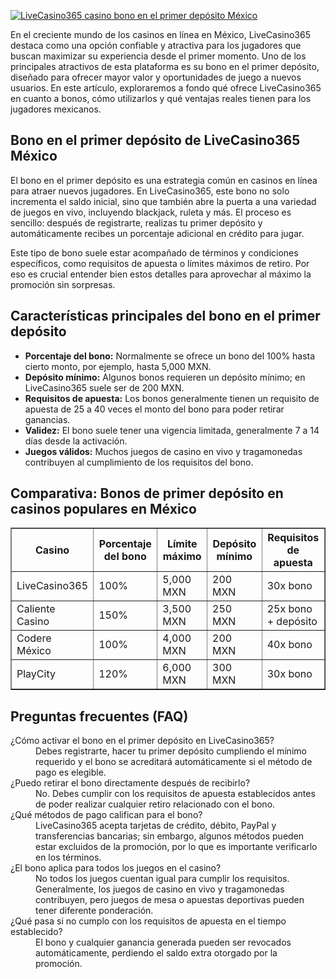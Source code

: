 [![LiveCasino365 casino bono en el primer depósito México](https://123-caf.pages.dev/gitsignup.png)](https://vrmoo.ru/Bt82HjjY)

<div>     <p>En el creciente mundo de los casinos en línea en México, LiveCasino365 destaca como una opción confiable y atractiva para los jugadores que buscan maximizar su experiencia desde el primer momento. Uno de los principales atractivos de esta plataforma es su bono en el primer depósito, diseñado para ofrecer mayor valor y oportunidades de juego a nuevos usuarios. En este artículo, exploraremos a fondo qué ofrece LiveCasino365 en cuanto a bonos, cómo utilizarlos y qué ventajas reales tienen para los jugadores mexicanos.</p>        <h2>Bono en el primer depósito de LiveCasino365 México</h2>     <p>El bono en el primer depósito es una estrategia común en casinos en línea para atraer nuevos jugadores. En LiveCasino365, este bono no solo incrementa el saldo inicial, sino que también abre la puerta a una variedad de juegos en vivo, incluyendo blackjack, ruleta y más. El proceso es sencillo: después de registrarte, realizas tu primer depósito y automáticamente recibes un porcentaje adicional en crédito para jugar.</p>     <p>Este tipo de bono suele estar acompañado de términos y condiciones específicos, como requisitos de apuesta o límites máximos de retiro. Por eso es crucial entender bien estos detalles para aprovechar al máximo la promoción sin sorpresas.</p>        <h2>Características principales del bono en el primer depósito</h2>     <ul>       <li><strong>Porcentaje del bono:</strong> Normalmente se ofrece un bono del 100% hasta cierto monto, por ejemplo, hasta 5,000 MXN.</li>       <li><strong>Depósito mínimo:</strong> Algunos bonos requieren un depósito mínimo; en LiveCasino365 suele ser de 200 MXN.</li>       <li><strong>Requisitos de apuesta:</strong> Los bonos generalmente tienen un requisito de apuesta de 25 a 40 veces el monto del bono para poder retirar ganancias.</li>       <li><strong>Validez:</strong> El bono suele tener una vigencia limitada, generalmente 7 a 14 días desde la activación.</li>       <li><strong>Juegos válidos:</strong> Muchos juegos de casino en vivo y tragamonedas contribuyen al cumplimiento de los requisitos del bono.</li>     </ul>        <h2>Comparativa: Bonos de primer depósito en casinos populares en México</h2>     <table border="1" cellpadding="8" cellspacing="0" style="border-collapse: collapse; width: 100%;">       <thead>         <tr>           <th>Casino</th>           <th>Porcentaje del bono</th>           <th>Límite máximo</th>           <th>Depósito mínimo</th>           <th>Requisitos de apuesta</th>         </tr>       </thead>       <tbody>         <tr>           <td>LiveCasino365</td>           <td>100%</td>           <td>5,000 MXN</td>           <td>200 MXN</td>           <td>30x bono</td>         </tr>         <tr>           <td>Caliente Casino</td>           <td>150%</td>           <td>3,500 MXN</td>           <td>250 MXN</td>           <td>25x bono + depósito</td>         </tr>         <tr>           <td>Codere México</td>           <td>100%</td>           <td>4,000 MXN</td>           <td>200 MXN</td>           <td>40x bono</td>         </tr>         <tr>           <td>PlayCity</td>           <td>120%</td>           <td>6,000 MXN</td>           <td>300 MXN</td>           <td>30x bono</td>         </tr>       </tbody>     </table>        <h2>Preguntas frecuentes (FAQ)</h2>     <dl>       <dt>¿Cómo activar el bono en el primer depósito en LiveCasino365?</dt>       <dd>Debes registrarte, hacer tu primer depósito cumpliendo el mínimo requerido y el bono se acreditará automáticamente si el método de pago es elegible.</dd>          <dt>¿Puedo retirar el bono directamente después de recibirlo?</dt>       <dd>No. Debes cumplir con los requisitos de apuesta establecidos antes de poder realizar cualquier retiro relacionado con el bono.</dd>          <dt>¿Qué métodos de pago califican para el bono?</dt>       <dd>LiveCasino365 acepta tarjetas de crédito, débito, PayPal y transferencias bancarias; sin embargo, algunos métodos pueden estar excluidos de la promoción, por lo que es importante verificarlo en los términos.</dd>          <dt>¿El bono aplica para todos los juegos en el casino?</dt>       <dd>No todos los juegos cuentan igual para cumplir los requisitos. Generalmente, los juegos de casino en vivo y tragamonedas contribuyen, pero juegos de mesa o apuestas deportivas pueden tener diferente ponderación.</dd>          <dt>¿Qué pasa si no cumplo con los requisitos de apuesta en el tiempo establecido?</dt>       <dd>El bono y cualquier ganancia generada pueden ser revocados automáticamente, perdiendo el saldo extra otorgado por la promoción.</dd>     </dl>   </div>